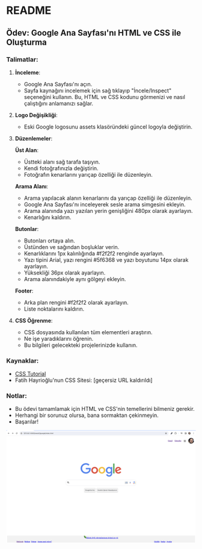 # README

## Ödev: Google Ana Sayfası'nı HTML ve CSS ile Oluşturma

### Talimatlar:

1. **İnceleme**:
   - Google Ana Sayfası'nı açın.
   - Sayfa kaynağını incelemek için sağ tıklayıp "İncele/Inspect" seçeneğini kullanın. Bu, HTML ve CSS kodunu görmenizi ve nasıl çalıştığını anlamanızı sağlar.

2. **Logo Değişikliği**:
   - Eski Google logosunu assets klasöründeki güncel logoyla değiştirin.

3. **Düzenlemeler**:

   **Üst Alan**:
   - Üstteki alanı sağ tarafa taşıyın.
   - Kendi fotoğrafınızla değiştirin.
   - Fotoğrafın kenarlarını yarıçap özelliği ile düzenleyin.

   **Arama Alanı**:
   - Arama yapılacak alanın kenarlarını da yarıçap özelliği ile düzenleyin.
   - Google Ana Sayfası'nı inceleyerek sesle arama simgesini ekleyin.
   - Arama alanında yazı yazılan yerin genişliğini 480px olarak ayarlayın.
   - Kenarlığını kaldırın.

   **Butonlar**:
   - Butonları ortaya alın.
   - Üstünden ve sağından boşluklar verin.
   - Kenarlıklarını 1px kalınlığında #f2f2f2 renginde ayarlayın.
   - Yazı tipini Arial, yazı rengini #5f6368 ve yazı boyutunu 14px olarak ayarlayın.
   - Yüksekliği 36px olarak ayarlayın.
   - Arama alanındakiyle aynı gölgeyi ekleyin.

   **Footer**:
   - Arka plan rengini #f2f2f2 olarak ayarlayın.
   - Liste noktalarını kaldırın.

4. **CSS Öğrenme**:
   - CSS dosyasında kullanılan tüm elementleri araştırın.
   - Ne işe yaradıklarını öğrenin.
   - Bu bilgileri gelecekteki projelerinizde kullanın.

### Kaynaklar:

- [CSS Tutorial](https://www.w3schools.com/css/)
- Fatih Hayrioğlu'nun CSS Sitesi: [geçersiz URL kaldırıldı]

### Notlar:

- Bu ödevi tamamlamak için HTML ve CSS'nin temellerini bilmeniz gerekir.
- Herhangi bir sorunuz olursa, bana sormaktan çekinmeyin.
- Başarılar!

![Örnek Resim](google.png)
